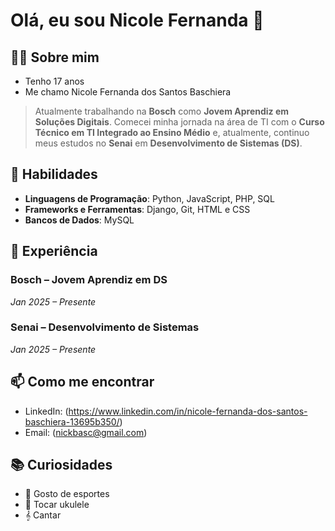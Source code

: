 # Olá, eu sou Nicole Fernanda 👋

## 👨‍💻 Sobre mim
- Tenho 17 anos
- Me chamo Nicole Fernanda dos Santos Baschiera
> Atualmente trabalhando na **Bosch** como
> **Jovem Aprendiz em Soluções Digitais**.
> Comecei minha jornada na área de TI com o
> **Curso Técnico em TI Integrado ao Ensino Médio** e,
> atualmente, continuo meus estudos no **Senai**
>  em **Desenvolvimento de Sistemas (DS)**. 

## 🔧 Habilidades

- **Linguagens de Programação**: Python, JavaScript, PHP, SQL
- **Frameworks e Ferramentas**: Django, Git, HTML e CSS
- **Bancos de Dados**: MySQL

## 💼 Experiência

### Bosch – Jovem Aprendiz em DS
*Jan 2025 – Presente*

### Senai – Desenvolvimento de Sistemas
*Jan 2025 – Presente*

## 📫 Como me encontrar

- LinkedIn: (https://www.linkedin.com/in/nicole-fernanda-dos-santos-baschiera-13695b350/)
- Email: (nickbasc@gmail.com)


## 📚 Curiosidades

- 🏀 Gosto de esportes
- 🎻 Tocar ukulele 
- 𝄞  Cantar 
